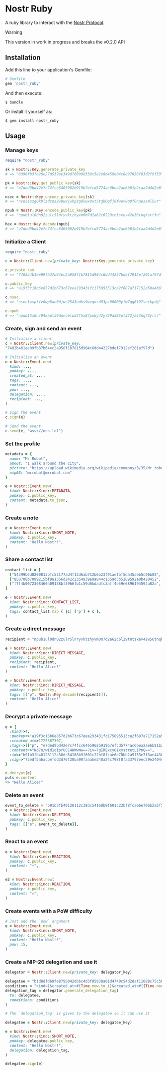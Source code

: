 # Nostr Ruby

A ruby library to interact with the [Nostr Protocol](https://github.com/nostr-protocol/nostr).

> [!Warning]
> This version in work in progress and breaks the v0.2.0 API


## Installation

Add this line to your application's Gemfile:

```ruby
# Gemfile
gem 'nostr_ruby'
```

And then execute:

```shell
$ bundle
```

Or install it yourself as:
```shell
$ gem install nostr_ruby
```

## Usage

### Manage keys

```ruby
require "nostr_ruby"

sk = Nostr::Key.generate_private_key
# => "8090fb3fe26e27d539ee349d70890d338c5e2e8b459e04c8e97658f03d2f9f33"

pk = Nostr::Key.get_public_key(sk)
# => "e7ded9bd42e7c74fcc6465962b919b7efcd5774ac6bea2ae6b81b2caa9d4d2e6"

nsec = Nostr::Key.encode_private_key(sk)
# => "nsec1szg0k0lzdcna2w0wxjwhpzgdxwx9ut5tgk0qfj8fwev0q0f0nuessml5ur"

npub = Nostr::Key.encode_public_key(pk)
# => "npub1ul0dn02zulr5lnryvktzhyvm0m7d2a62c6l29tntsxev42w56tnqksrtfu"

hex = Nostr::Key.decode(npub)
# => "e7ded9bd42e7c74fcc6465962b919b7efcd5774ac6bea2ae6b81b2caa9d4d2e6"
```

### Initialize a Client

```ruby
require "nostr_ruby"

c = Nostr::Client.new(private_key: Nostr::Key.generate_private_key)

c.private_key
# => "7402b4b1ee09fb37b64ec2a958f1b7815d904c6dd44227bdef7912ef201af97d"

c.public_key
# => "a19f3c16b6e857d2b673c67eea293431fc175895513ca2f687a717152a5da466"

c.nsec
# => "nsec1wsptfv0wp8an0djwc2543udhs9weqnrd63pz00000yfw7gq6l97snckpdq"

c.npub
# => "npub15x0nc94kapta9dnncelw52f5x87pwky42y729a585ut322ja53nq72yrcr"
```

### Create, sign and send an event

```ruby
# Initialize a client
c = Nostr::Client.new(private_key: 
"7402b4b1ee09fb37b64ec2a958f1b7815d904c6dd44227bdef7912ef201af97d")

# Initialize an event
e = Nostr::Event.new(
  kind: ...,
  pubkey: ...,
  created_at: ...,
  tags: ...,
  content: ...,
  pow: ...,
  delegation: ...,
  recipient: ...,
)

# Sign the event
c.sign(e)

# Send the event
c.send(e, "wss://nos.lol")

```

### Set the profile

```ruby
metadata = {
  name: "Mr Robot",
  about: "I walk around the city",
  picture: "https://upload.wikimedia.org/wikipedia/commons/3/35/Mr_robot_photo.jpg",
  nip05: "mrrobot@mrrobot.com"
}

e = Nostr::Event.new(
  kind: Nostr::Kind::METADATA,
  pubkey: c.public_key,
  content: metadata.to_json,
)
```

### Create a note
```ruby
e = Nostr::Event.new(
  kind: Nostr::Kind::SHORT_NOTE,
  pubkey: c.public_key,
  content: "Hello Nostr!",
)
```

### Share a contact list
```ruby
contact_list = [
  ["54399b6d8200813bfc53177ad4f13d6ab712b6b23f91aefbf5da45aeb5c96b08", "wss://alicerelay.com/", "alice"],
  ["850708b7099215bf9a1356d242c2354939e9a844c1359d3b5209592a0b420452", "wss://bobrelay.com/nostr", "bob"],
  ["f7f4b0072368460a09138bf3966fb1c59d0bdadfc3aff4e59e6896194594a82a", "ws://carolrelay.com/ws", "carol"]
]

e = Nostr::Event.new(
  kind: Nostr::Kind::CONTACT_LIST,
  pubkey: c.public_key,
  tags: contact_list.map { |c| ['p'] + c },
)
```

### Create a direct message
```ruby
recipient = "npub1ul0dn02zulr5lnryvktzhyvm0m7d2a62c6l29tntsxev42w56tnqksrtfu"

e = Nostr::Event.new(
  kind: Nostr::Kind::DIRECT_MESSAGE,
  pubkey: c.public_key,
  recipient: recipient,
  content: "Hello Alice!"
)

e = Nostr::Event.new(
  kind: Nostr::Kind::DIRECT_MESSAGE,
  pubkey: c.public_key,
  tags: [["p", Nostr::Key.decode(recipient)]],
  content: "Hello Alice!"
)
```

### Decrypt a private message
```ruby
e = {
  :kind=>4,
  :pubkey=>"a19f3c16b6e857d2b673c67eea293431fc175895513ca2f687a717152a5da466",
  :created_at=>1725387307,
  :tags=>[["p", "e7ded9bd42e7c74fcc6465962b919b7efcd5774ac6bea2ae6b81b2caa9d4d2e6"]],
  :content=>"Nd7n/wId1oiprUCC4WWwNw==?iv=7gIRExcyO1xystretLIPnQ==",
  :id=>"b91b3fb40128112c38dc54168b9f601c22bf8fcae6e70bb2a5f53e7f3ae44388",
  :sig=>"73edf5a6acbefdd3d76f28ba90faaabe348a24c798f8fa33797eec29e2404c33a455815a59472ecd023441df38d815f83d81b95b8cb2f2c88a52982c8f7301e9"
}

c.decrypt(e)
puts e.content
=> "Hello Alice!"
```

### Delete an event
```ruby
event_to_delete = "b91b3fb40128112c38dc54168b9f601c22bf8fcae6e70bb2a5f53e7f3ae44388"
e = Nostr::Event.new(
  kind: Nostr::Kind::DELETION,
  pubkey: c.public_key,
  tags: [["e", event_to_delete]],
)
```

### React to an event
```ruby
e = Nostr::Event.new(
  kind: Nostr::Kind::REACTION,
  pubkey: c.public_key,
  content: "+",
)

e2 = Nostr::Event.new(
  kind: Nostr::Kind::REACTION,
  pubkey: c.public_key,
  content: "🔥",
)
```

### Create events with a PoW difficulty
```ruby
# Just add the `pow` argument 
e = Nostr::Event.new(
  kind: Nostr::Kind::SHORT_NOTE,
  pubkey: c.public_key,
  content: "Hello Nostr!",
  pow: 15,
)
```

### Create a NIP-26 delegation and use it
```ruby
delegator = Nostr::Client.new(private_key: delegator_key)

delegatee = "b1d8dfd69fe8795042dbbc4d3f85938a01d4740c54d2daf11088c75c50ff19d9"
conditions = "kind=1&created_at>#{Time.now.to_i}&created_at<#{(Time.now + 60*60).to_i}"
delegation_tag = delegator.generate_delegation_tag(
  to: delegatee,
  conditions: conditions
)

# The `delegation_tag` is given to the delegatee so it can use it

delegatee = Nostr::Client.new(private_key: delegatee_key)

e = Nostr::Event.new(
  kind: Nostr::Kind::SHORT_NOTE,
  pubkey: delegatee.public_key,
  content: "Hello Nostr!",
  delegation: delegation_tag,
)

delegatee.sign(e)
```
